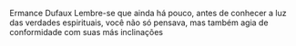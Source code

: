 Ermance Dufaux
Lembre-se que ainda há pouco, antes de conhecer a luz das verdades espirituais, você não só pensava, mas também agia de conformidade com suas más inclinações
